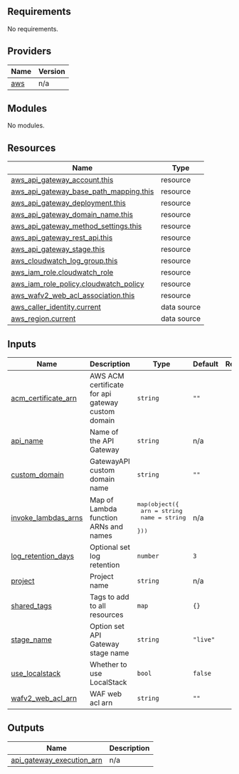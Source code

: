 <!-- BEGIN_TF_DOCS -->
## Requirements

No requirements.

## Providers

| Name | Version |
|------|---------|
| <a name="provider_aws"></a> [aws](#provider\_aws) | n/a |

## Modules

No modules.

## Resources

| Name | Type |
|------|------|
| [aws_api_gateway_account.this](https://registry.terraform.io/providers/hashicorp/aws/latest/docs/resources/api_gateway_account) | resource |
| [aws_api_gateway_base_path_mapping.this](https://registry.terraform.io/providers/hashicorp/aws/latest/docs/resources/api_gateway_base_path_mapping) | resource |
| [aws_api_gateway_deployment.this](https://registry.terraform.io/providers/hashicorp/aws/latest/docs/resources/api_gateway_deployment) | resource |
| [aws_api_gateway_domain_name.this](https://registry.terraform.io/providers/hashicorp/aws/latest/docs/resources/api_gateway_domain_name) | resource |
| [aws_api_gateway_method_settings.this](https://registry.terraform.io/providers/hashicorp/aws/latest/docs/resources/api_gateway_method_settings) | resource |
| [aws_api_gateway_rest_api.this](https://registry.terraform.io/providers/hashicorp/aws/latest/docs/resources/api_gateway_rest_api) | resource |
| [aws_api_gateway_stage.this](https://registry.terraform.io/providers/hashicorp/aws/latest/docs/resources/api_gateway_stage) | resource |
| [aws_cloudwatch_log_group.this](https://registry.terraform.io/providers/hashicorp/aws/latest/docs/resources/cloudwatch_log_group) | resource |
| [aws_iam_role.cloudwatch_role](https://registry.terraform.io/providers/hashicorp/aws/latest/docs/resources/iam_role) | resource |
| [aws_iam_role_policy.cloudwatch_policy](https://registry.terraform.io/providers/hashicorp/aws/latest/docs/resources/iam_role_policy) | resource |
| [aws_wafv2_web_acl_association.this](https://registry.terraform.io/providers/hashicorp/aws/latest/docs/resources/wafv2_web_acl_association) | resource |
| [aws_caller_identity.current](https://registry.terraform.io/providers/hashicorp/aws/latest/docs/data-sources/caller_identity) | data source |
| [aws_region.current](https://registry.terraform.io/providers/hashicorp/aws/latest/docs/data-sources/region) | data source |

## Inputs

| Name | Description | Type | Default | Required |
|------|-------------|------|---------|:--------:|
| <a name="input_acm_certificate_arn"></a> [acm\_certificate\_arn](#input\_acm\_certificate\_arn) | AWS ACM certificate for api gateway custom domain | `string` | `""` | no |
| <a name="input_api_name"></a> [api\_name](#input\_api\_name) | Name of the API Gateway | `string` | n/a | yes |
| <a name="input_custom_domain"></a> [custom\_domain](#input\_custom\_domain) | GatewayAPI custom domain name | `string` | `""` | no |
| <a name="input_invoke_lambdas_arns"></a> [invoke\_lambdas\_arns](#input\_invoke\_lambdas\_arns) | Map of Lambda function ARNs and names | <pre>map(object({<br>    arn  = string<br>    name = string<br>  }))</pre> | n/a | yes |
| <a name="input_log_retention_days"></a> [log\_retention\_days](#input\_log\_retention\_days) | Optional set log retention | `number` | `3` | no |
| <a name="input_project"></a> [project](#input\_project) | Project name | `string` | n/a | yes |
| <a name="input_shared_tags"></a> [shared\_tags](#input\_shared\_tags) | Tags to add to all resources | `map` | `{}` | no |
| <a name="input_stage_name"></a> [stage\_name](#input\_stage\_name) | Option set API Gateway stage name | `string` | `"live"` | no |
| <a name="input_use_localstack"></a> [use\_localstack](#input\_use\_localstack) | Whether to use LocalStack | `bool` | `false` | no |
| <a name="input_wafv2_web_acl_arn"></a> [wafv2\_web\_acl\_arn](#input\_wafv2\_web\_acl\_arn) | WAF web acl arn | `string` | `""` | no |

## Outputs

| Name | Description |
|------|-------------|
| <a name="output_api_gateway_execution_arn"></a> [api\_gateway\_execution\_arn](#output\_api\_gateway\_execution\_arn) | n/a |
<!-- END_TF_DOCS -->